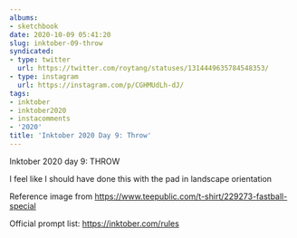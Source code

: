 ```yaml
---
albums:
- sketchbook
date: 2020-10-09 05:41:20
slug: inktober-09-throw
syndicated:
- type: twitter
  url: https://twitter.com/roytang/statuses/1314449635784548353/
- type: instagram
  url: https://instagram.com/p/CGHMUdLh-dJ/
tags:
- inktober
- inktober2020
- instacomments
- '2020'
title: 'Inktober 2020 Day 9: Throw'
---
```


Inktober 2020 day 9: THROW

I feel like I should have done this with the pad in landscape orientation

Reference image from https://www.teepublic.com/t-shirt/229273-fastball-special

Official prompt list: https://inktober.com/rules